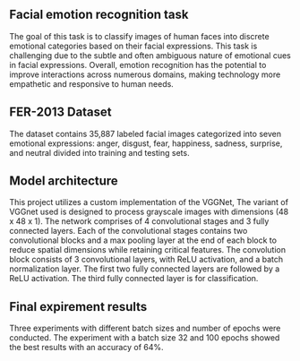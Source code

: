 ## Facial emotion recognition task
The goal of this task is to classify images of human faces into discrete emotional categories based on their facial expressions. This task is challenging due to the subtle and often ambiguous nature of emotional cues in facial expressions. Overall, emotion recognition has the potential to improve interactions across numerous domains, making technology more empathetic and responsive to human needs.

## FER-2013 Dataset
The dataset contains 35,887 labeled facial images categorized into seven emotional expressions: anger, disgust, fear, happiness, sadness, surprise, and neutral divided into training and testing sets.

## Model architecture
This project utilizes a custom implementation of the VGGNet, The variant of VGGnet used is designed to process grayscale images with dimensions (48 x 48 x 1). The network comprises of 4 convolutional stages and 3 fully connected layers. Each of the convolutional stages contains two convolutional blocks and a max pooling layer at the end of each block to reduce spatial dimensions while retaining critical features. The convolution block consists of 3 convolutional layers, with ReLU activation, and a batch normalization layer. The first two fully connected layers are followed by a ReLU activation. The third fully connected layer is for classification.

## Final expirement results
Three experiments with different batch sizes and number of epochs were conducted. The experiment with a batch size 32 and 100 epochs showed the best results with an accuracy of 64%.
